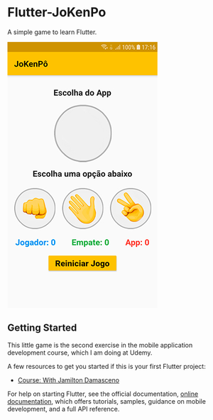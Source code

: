 # Flutter-JoKenPo

A simple game to learn Flutter.

![Start Image](https://github.com/wagiotti/Flutter-JoKenPo/blob/master/images/startGame.jpg)



## Getting Started

This little game is the second exercise in the mobile application development course, which I am doing at Udemy.

A few resources to get you started if this is your first Flutter project:

- [Course: With Jamilton Damasceno](https://www.udemy.com/course/desenvolvimento-android-e-ios-com-flutter/learn/lecture/14983912#overview)

For help on starting Flutter, see the official documentation,
[online documentation](https://flutter.dev/docs), which offers tutorials,
samples, guidance on mobile development, and a full API reference.

